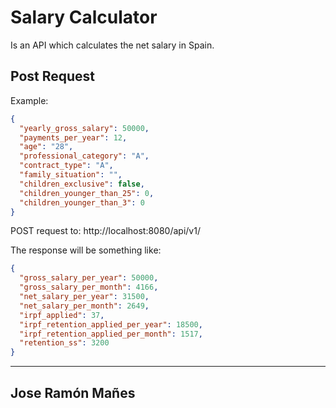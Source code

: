 # Salary Calculator

Is an API which calculates the net salary in Spain.

## Post Request
Example:

```json
{
  "yearly_gross_salary": 50000,
  "payments_per_year": 12,
  "age": "28",
  "professional_category": "A",
  "contract_type": "A",
  "family_situation": "",
  "children_exclusive": false,
  "children_younger_than_25": 0,
  "children_younger_than_3": 0
}
```

POST request to: http://localhost:8080/api/v1/


The response will be something like:

```json
{
  "gross_salary_per_year": 50000,
  "gross_salary_per_month": 4166,
  "net_salary_per_year": 31500,
  "net_salary_per_month": 2649,
  "irpf_applied": 37,
  "irpf_retention_applied_per_year": 18500,
  "irpf_retention_applied_per_month": 1517,
  "retention_ss": 3200
}
```

----
Jose Ramón Mañes
----
